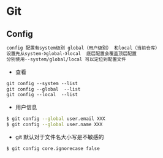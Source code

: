 # Git

## Config
```md
config 配置有system级别 global（用户级别） 和local（当前仓库）
设置先从system-》global-》local  底层配置会覆盖顶层配置
分别使用--system/global/local 可以定位到配置文件
```

* 查看
```md
git config --system --list
git config --global  --list
git config --local  --list
```
* 用户信息
```sh
$ git config --global user.email XXX
$ git config --global user.name XXX
```

* git 默认对于文件名大小写是不敏感的
```sh 
$ git config core.ignorecase false
```

## 
